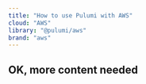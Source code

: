 ```yaml
---
title: "How to use Pulumi with AWS"
cloud: "AWS"
library: "@pulumi/aws"
brand: "aws"
---
```


## OK, more content needed